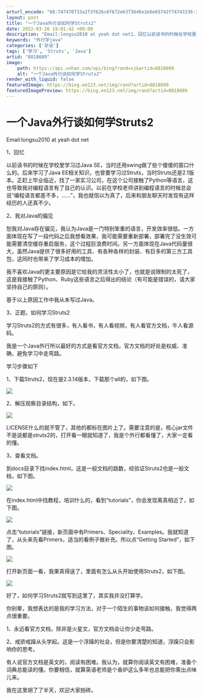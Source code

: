 ```yaml
---
arturl_encode: "68:747470733a2f2f626c6f672e6373646e2e6e65742f74743336:312f61727469636c652f64657461696c732f38383138363039"
layout: post
title: "一个Java外行谈如何学Struts2"
date: 2022-03-26 19:01:42 +08:00
description: "Email:longsu2010 at yeah dot net1、回忆以前读书的时候在学校里学习过"
keywords: "外行学java"
categories: ['杂谈']
tags: ['学习', 'Struts', 'Java']
artid: "8818609"
image:
    path: https://api.vvhan.com/api/bing?rand=sj&artid=8818609
    alt: "一个Java外行谈如何学Struts2"
render_with_liquid: false
featuredImage: https://bing.ee123.net/img/rand?artid=8818609
featuredImagePreview: https://bing.ee123.net/img/rand?artid=8818609
---
```


# 一个Java外行谈如何学Struts2

Email:longsu2010 at yeah dot net
  
  
1、回忆
  
以前读书的时候在学校里学习过Java SE，当时还用swing做了些个傻傻的窗口什么的。后来学习了Java EE相关知识，也曾要学习过Struts，当时Struts还是2.1版本。正赶上毕业临近，找了一家实习公司，在这个公司接触了Python等语言，这也导致我对编程语言有了自己的认识。以前在学校老师讲到编程语言的时候总会说“编程语言都差不多，……”，我也就信以为真了，后来和朋友聊天时发现有这样经历的人还真不少。
  
  
2、我对Java的偏见
  
恕我对Java存在偏见，我认为Java是一门特别笨重的语言，开发效率很低。一方面体现在写了一段代码之后我想看效果，我可能需要重新部署，部署完了没生效可能需要清空缓存重启服务，这个过程巨浪费时间。另一方面体现在Java代码量很大，虽然Java提供了很多好用的工具、有各种各样的封装、有巨多的第三方工具包，这同时也带来了学习成本的增加。
  
我不喜欢Java的更主要原因是它给我的灵活性太小了，也就是说限制的太死了，这是我接触了Python、Ruby这些语言之后得出的结论（有可能是错误的，请大家坚持自己的原则）。
  
基于以上原因工作中我从未写过Java。
  
  
3、正题，如何学习Struts2
  
学习Struts2的方式有很多，有人看书，有人看视频，有人看官方文档，牛人看源码。
  
我是一个Java外行所以最好的方式是看官方文档，官方文档的好处是权威、准确，避免学习中走弯路。
  
学习步骤如下
  
1、下载Struts2，现在是2.3.14版本，下载那个all的，如下图。
  
![](https://img-my.csdn.net/uploads/201304/18/1366264852_9064.jpg)
  
2、解压观察目录结构，如下。
  
![](https://img-my.csdn.net/uploads/201304/18/1366264860_6914.jpg)
  
LICENSE什么的就不管了，其他的都标在图片上了。需要注意的是，核心jar文件不是说都是struts2的，打开看一眼就知道了，我是个外行都看懂了，大家一定看的懂。
  
3、查看文档。
  
到docs目录下找index.html，这是一般文档的路数，经验证Struts2也是一般文档，如下图。
  
![](https://img-my.csdn.net/uploads/201304/18/1366264868_1209.jpg)
  
在index.html中找教程，培训什么的，看到“tutorials”，你会发现离真相近了，如下图。
  
![](https://img-my.csdn.net/uploads/201304/18/1366264881_7553.jpg)
  
点击“tutorials”链接，新页面中有Primers、Speciality、Examples。我就知道了，从头来先看Primers，适当的看例子做补充。所以点“Getting Started”，如下图。
  
![](https://img-my.csdn.net/uploads/201304/18/1366264885_5268.jpg)
  
打开新页面一看，我果真得逞了，里面有怎么从头开始使用Struts2，如下图。
  
![](https://img-my.csdn.net/uploads/201304/18/1366264890_7773.jpg)
  
  
好了，如何学习Struts2就写到这里了，其实我并没打算学。
  
你别晕，我想表达的是我的学习方法，对于一个陌生的事物该如何接触，我觉得两点很重要。
  
1、永远看官方文档，除非是火星文，官方文档会让你少走弯路。
  
2、戒骄戒躁从头学起。这是一个浮躁的社会，但是你要清楚的知道，浮躁只会影响你的思考。
  
有人说官方文档是英文的，阅读有困难。我认为，就算你阅读英文有困难，准备个词典总能读的懂。你要相信，就算英语老师是个香炉这么多年也总能把你熏出点味儿来。
  
  
我在这里胡了了半天，欢迎大家拍砖。